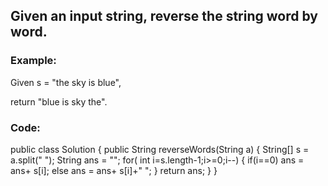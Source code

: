 ## Given an input string, reverse the string word by word.

### Example:

Given s = "the sky is blue",

return "blue is sky the".
### Code:

public class Solution {
    public String reverseWords(String a) {
        String[] s = a.split(" ");
        String ans = "";
        for( int i=s.length-1;i>=0;i--)
        {
            if(i==0)
            ans = ans+ s[i]; 
            else
            ans = ans+ s[i]+" "; 
        }
        return ans;
    }
}
